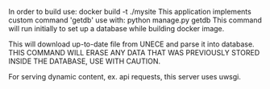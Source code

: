 In order to build use: docker build -t <mytag> ./mysite
This application implements custom command 'getdb' use with:
python manage.py getdb
This command will run initially to set up a database while building docker image.

This will download up-to-date file from UNECE and parse it into database. THIS COMMAND WILL ERASE ANY DATA THAT WAS PREVIOUSLY STORED INSIDE THE DATABASE, USE WITH CAUTION.

For serving dynamic content, ex. api requests, this server uses uwsgi.
